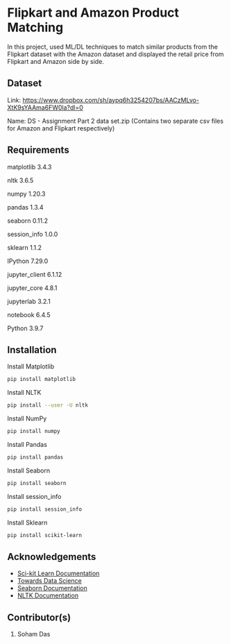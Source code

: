 
# Flipkart and Amazon Product Matching

In this project, used ML/DL techniques to match similar products from the Flipkart dataset with the Amazon dataset and displayed the retail price from Flipkart and Amazon side by side. 


## Dataset

Link: https://www.dropbox.com/sh/aypq6h3254207bs/AACzMLvo-XtK9sYAAma6FW0la?dl=0

Name: DS - Assignment Part 2 data set.zip
(Contains two separate csv files for Amazon and Flipkart respectively)

## Requirements

matplotlib          3.4.3

nltk                3.6.5

numpy               1.20.3

pandas              1.3.4

seaborn             0.11.2

session_info        1.0.0

sklearn             1.1.2

IPython             7.29.0

jupyter_client      6.1.12

jupyter_core        4.8.1

jupyterlab          3.2.1

notebook            6.4.5

Python 3.9.7
## Installation

Install Matplotlib
```bash
pip install matplotlib

```
Install NLTK
```bash
pip install --user -U nltk
```
Install NumPy
```bash
pip install numpy
```
Install Pandas
```bash
pip install pandas
```
Install Seaborn
```bash
pip install seaborn
```
Install session_info
```bash
pip install session_info
```
Install Sklearn
```bash
pip install scikit-learn
```

## Acknowledgements

 - [Sci-kit Learn Documentation](https://scikit-learn.org/stable/)
 - [Towards Data Science](https://towardsdatascience.com/)
 - [Seaborn Documentation](https://seaborn.pydata.org/)
 - [NLTK Documentation](https://www.nltk.org/)


## Contributor(s)

1) Soham Das